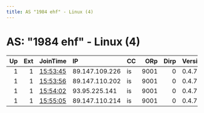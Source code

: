 ```yaml
---
title: AS "1984 ehf" - Linux (4)
---
```


# AS: "1984 ehf" - Linux (4)

|   Up |   Ext | JoinTime                                                                                              | IP             | CC   |   ORp |   Dirp | Version   | Contact                | Nickname      |   eFamMembers |
|-----:|------:|:------------------------------------------------------------------------------------------------------|:---------------|:-----|------:|-------:|:----------|:-----------------------|:--------------|--------------:|
|    1 |     1 | [15:53:45](https://nusenu.github.io/OrNetStats/w/relay/219ED656205BF5B7B378764C97550DA6D46BC18B.html) | 89.147.109.226 | is   |  9001 |      0 | 0.4.7.13  | info@syndicateguys.com | syndicateguys |             4 |
|    1 |     1 | [15:53:56](https://nusenu.github.io/OrNetStats/w/relay/BA0BD1EF8D31F6C57DFE5CC141850C2576B20B33.html) | 89.147.110.202 | is   |  9001 |      0 | 0.4.7.13  | info@syndicateguys.com | syndicateguys |             4 |
|    1 |     1 | [15:54:02](https://nusenu.github.io/OrNetStats/w/relay/031C40EC2C8C861740DC845F5E8888368CE5FA56.html) | 93.95.225.141  | is   |  9001 |      0 | 0.4.7.13  | info@syndicateguys.com | syndicateguys |             4 |
|    1 |     1 | [15:55:05](https://nusenu.github.io/OrNetStats/w/relay/26AD469481F5F986332769B9F5DF9CEDE0250934.html) | 89.147.110.214 | is   |  9001 |      0 | 0.4.7.13  | info@syndicateguys.com | syndicateguys |             4 |
